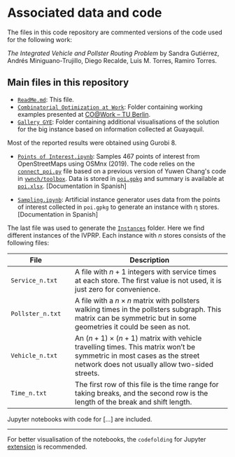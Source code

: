 

# Associated data and code

The files in this code repository are commented versions of the code used for the following work:

_The Integrated Vehicle and Pollster Routing Problem_ by Sandra Gutiérrez, Andrés Miniguano-Trujillo, Diego Recalde, Luis M. Torres, Ramiro Torres.

## Main files in this repository

* [`ReadMe.md`](README.md): This file.
* [`Combinatorial Optimization at Work`](Combinatorial%20Optimization%20At%20Work): Folder containing working examples presented at [CO@Work – TU Berlin](https://co-at-work.zib.de/berlin2020/).
* [`Gallery GYE`](Gallery%20GYE): Folder containing additional visualisations of the solution for the big instance based on information collected at Guayaquil.

Most of the reported results were obtained using Gurobi 8.

* [`Points of Interest.ipynb`](Points%20of%20Interest.ipynb): Samples 467 points of interest from OpenStreetMaps using OSMnx (2019). The code relies on the [`connect_poi.py`](connect_poi.py) file based on a previous version of Yuwen Chang's code in
[`ywnch/toolbox`](https://github.com/ywnch/toolbox/tree/e5c0b59556d4346cb4de6f716eaa0b9d2d9f354c).
Data is stored in [`poi.gpkg`](poi.gpkg) and summary is available at [`poi.xlsx`](poi.xlsx). [Documentation in Spanish]

* [`Sampling.ipynb`](Sampling.ipynb): Artificial instance generator uses data from the points of interest collected in `poi.gpkg` to generate an instance with η stores. [Documentation in Spanish]

The last file was used to generate the [`Instances`](Instances) folder. Here we find different instances of the IVPRP.
Each instance with $n$ stores consists of the following files:

| File             |   | Description                                                                                                                                                                 |
|------------------|---|-----------------------------------------------------------------------------------------------------------------------------------------------------------------------------|
| `Service_n.txt`  |   | A file with $n+1$ integers with service times at each store.  The first value is not used, it is just zero for convenience.                                                 |
| `Pollster_n.txt` |   | A file with a $n\times n$ matrix with pollsters walking times  in the pollsters subgraph. This matrix can be symmetric but in  some geometries it could be seen as not.     |
| `Vehicle_n.txt`  |   | An $(n+1)\times (n+1)$ matrix with vehicle travelling times.  This matrix won’t be symmetric in most cases as the street  network does not usually allow two-sided streets. |
| `Time_n.txt`     |   | The first row of this file is the time range for taking breaks,  and the second row is the length of the break and shift length.                                            |



Jupyter notebooks with code for [...] are included. 




---

For better visualisation of the notebooks, the `codefolding` for Jupyter [extension](https://jupyter-contrib-nbextensions.readthedocs.io/en/latest/) is recommended.





